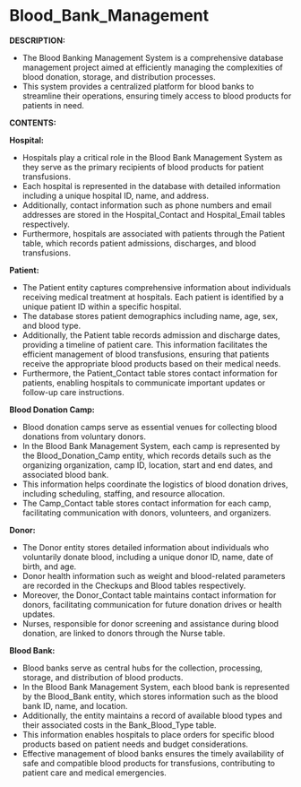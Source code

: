 # Blood_Bank_Management

**DESCRIPTION:**

- The Blood Banking Management System is a comprehensive database management project aimed at efficiently managing the complexities of blood donation, storage, and distribution processes.
- This system provides a centralized platform for blood banks to streamline their operations, ensuring timely access to blood products for patients in need.

**CONTENTS:**

**Hospital:**

- Hospitals play a critical role in the Blood Bank Management System as they serve as the primary recipients of blood products for patient transfusions.
- Each hospital is represented in the database with detailed information including a unique hospital ID, name, and address.
- Additionally, contact information such as phone numbers and email addresses are stored in the Hospital_Contact and Hospital_Email tables respectively.
- Furthermore, hospitals are associated with patients through the Patient table, which records patient admissions, discharges, and blood transfusions.

**Patient:**

- The Patient entity captures comprehensive information about individuals receiving medical treatment at hospitals. Each patient is identified by a unique patient ID within a specific hospital.
- The database stores patient demographics including name, age, sex, and blood type.
- Additionally, the Patient table records admission and discharge dates, providing a timeline of patient care. This information facilitates the efficient management of blood transfusions, ensuring that patients receive the appropriate blood products based on their medical needs.
- Furthermore, the Patient_Contact table stores contact information for patients, enabling hospitals to communicate important updates or follow-up care instructions.

**Blood Donation Camp:**

- Blood donation camps serve as essential venues for collecting blood donations from voluntary donors.
- In the Blood Bank Management System, each camp is represented by the Blood_Donation_Camp entity, which records details such as the organizing organization, camp ID, location, start and end dates, and associated blood bank.
- This information helps coordinate the logistics of blood donation drives, including scheduling, staffing, and resource allocation.
- The Camp_Contact table stores contact information for each camp, facilitating communication with donors, volunteers, and organizers.

**Donor:**

- The Donor entity stores detailed information about individuals who voluntarily donate blood, including a unique donor ID, name, date of birth, and age.
- Donor health information such as weight and blood-related parameters are recorded in the Checkups and Blood tables respectively.
- Moreover, the Donor_Contact table maintains contact information for donors, facilitating communication for future donation drives or health updates.
- Nurses, responsible for donor screening and assistance during blood donation, are linked to donors through the Nurse table.

**Blood Bank:**

- Blood banks serve as central hubs for the collection, processing, storage, and distribution of blood products.
- In the Blood Bank Management System, each blood bank is represented by the Blood_Bank entity, which stores information such as the blood bank ID, name, and location.
- Additionally, the entity maintains a record of available blood types and their associated costs in the Bank_Blood_Type table.
- This information enables hospitals to place orders for specific blood products based on patient needs and budget considerations.
- Effective management of blood banks ensures the timely availability of safe and compatible blood products for transfusions, contributing to patient care and medical emergencies.